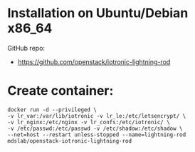 # Installation on Ubuntu/Debian x86_64

GitHub repo:
- https://github.com/openstack/iotronic-lightning-rod

# Create container:
```
docker run -d --privileged \
-v lr_var:/var/lib/iotronic -v lr_le:/etc/letsencrypt/ \
-v lr_nginx:/etc/nginx -v lr_confs:/etc/iotronic/ \
-v /etc/passwd:/etc/passwd -v /etc/shadow:/etc/shadow \
--net=host --restart unless-stopped --name=lightning-rod mdslab/openstack-iotronic-lightning-rod
```
